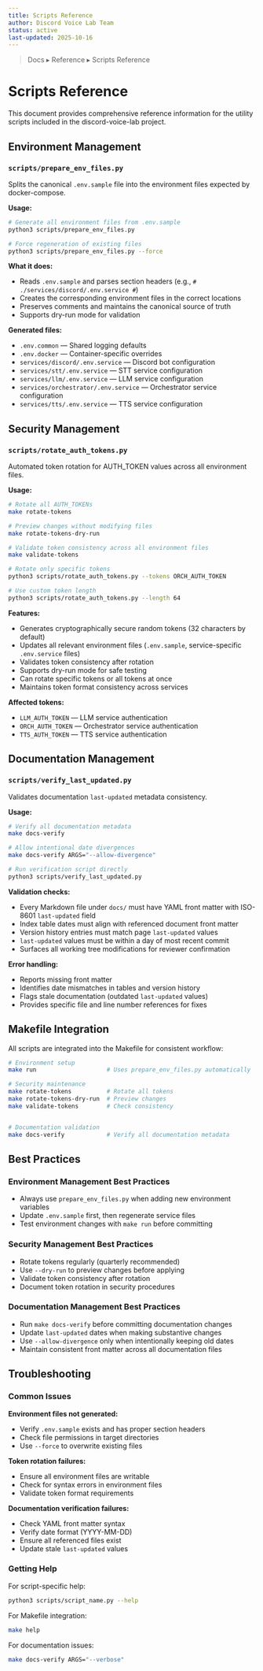 ```yaml
---
title: Scripts Reference
author: Discord Voice Lab Team
status: active
last-updated: 2025-10-16
---
```


<!-- markdownlint-disable-next-line MD041 -->
> Docs ▸ Reference ▸ Scripts Reference

# Scripts Reference

This document provides comprehensive reference information for the utility scripts included in the discord-voice-lab project.

## Environment Management

### `scripts/prepare_env_files.py`

Splits the canonical `.env.sample` file into the environment files expected by docker-compose.

**Usage:**

```bash
# Generate all environment files from .env.sample
python3 scripts/prepare_env_files.py

# Force regeneration of existing files
python3 scripts/prepare_env_files.py --force
```

**What it does:**

- Reads `.env.sample` and parses section headers (e.g., `# ./services/discord/.env.service #`)
- Creates the corresponding environment files in the correct locations
- Preserves comments and maintains the canonical source of truth
- Supports dry-run mode for validation

**Generated files:**

- `.env.common` — Shared logging defaults
- `.env.docker` — Container-specific overrides
- `services/discord/.env.service` — Discord bot configuration
- `services/stt/.env.service` — STT service configuration
- `services/llm/.env.service` — LLM service configuration
- `services/orchestrator/.env.service` — Orchestrator service configuration
- `services/tts/.env.service` — TTS service configuration

## Security Management

### `scripts/rotate_auth_tokens.py`

Automated token rotation for AUTH_TOKEN values across all environment files.

**Usage:**

```bash
# Rotate all AUTH_TOKENs
make rotate-tokens

# Preview changes without modifying files
make rotate-tokens-dry-run

# Validate token consistency across all environment files
make validate-tokens

# Rotate only specific tokens
python3 scripts/rotate_auth_tokens.py --tokens ORCH_AUTH_TOKEN

# Use custom token length
python3 scripts/rotate_auth_tokens.py --length 64
```

**Features:**

- Generates cryptographically secure random tokens (32 characters by default)
- Updates all relevant environment files (`.env.sample`, service-specific `.env.service` files)
- Validates token consistency after rotation
- Supports dry-run mode for safe testing
- Can rotate specific tokens or all tokens at once
- Maintains token format consistency across services

**Affected tokens:**

- `LLM_AUTH_TOKEN` — LLM service authentication
- `ORCH_AUTH_TOKEN` — Orchestrator service authentication  
- `TTS_AUTH_TOKEN` — TTS service authentication


## Documentation Management

### `scripts/verify_last_updated.py`

Validates documentation `last-updated` metadata consistency.

**Usage:**

```bash
# Verify all documentation metadata
make docs-verify

# Allow intentional date divergences
make docs-verify ARGS="--allow-divergence"

# Run verification script directly
python3 scripts/verify_last_updated.py
```

**Validation checks:**

- Every Markdown file under `docs/` must have YAML front matter with ISO-8601 `last-updated` field
- Index table dates must align with referenced document front matter
- Version history entries must match page `last-updated` values
- `last-updated` values must be within a day of most recent commit
- Surfaces all working tree modifications for reviewer confirmation

**Error handling:**

- Reports missing front matter
- Identifies date mismatches in tables and version history
- Flags stale documentation (outdated `last-updated` values)
- Provides specific file and line number references for fixes

## Makefile Integration

All scripts are integrated into the Makefile for consistent workflow:

```bash
# Environment setup
make run                    # Uses prepare_env_files.py automatically

# Security maintenance  
make rotate-tokens          # Rotate all tokens
make rotate-tokens-dry-run  # Preview changes
make validate-tokens        # Check consistency


# Documentation validation
make docs-verify            # Verify all documentation metadata
```

## Best Practices

### Environment Management Best Practices

- Always use `prepare_env_files.py` when adding new environment variables
- Update `.env.sample` first, then regenerate service files
- Test environment changes with `make run` before committing

### Security Management Best Practices

- Rotate tokens regularly (quarterly recommended)
- Use `--dry-run` to preview changes before applying
- Validate token consistency after rotation
- Document token rotation in security procedures


### Documentation Management Best Practices

- Run `make docs-verify` before committing documentation changes
- Update `last-updated` dates when making substantive changes
- Use `--allow-divergence` only when intentionally keeping old dates
- Maintain consistent front matter across all documentation files

## Troubleshooting

### Common Issues

**Environment files not generated:**

- Verify `.env.sample` exists and has proper section headers
- Check file permissions in target directories
- Use `--force` to overwrite existing files

**Token rotation failures:**

- Ensure all environment files are writable
- Check for syntax errors in environment files
- Validate token format requirements


**Documentation verification failures:**

- Check YAML front matter syntax
- Verify date format (YYYY-MM-DD)
- Ensure all referenced files exist
- Update stale `last-updated` values

### Getting Help

For script-specific help:

```bash
python3 scripts/script_name.py --help
```

For Makefile integration:

```bash
make help
```

For documentation issues:

```bash
make docs-verify ARGS="--verbose"
```
